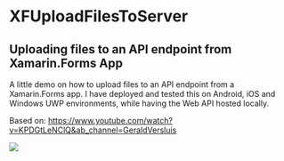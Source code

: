 # XFUploadFilesToServer

## Uploading files to an API endpoint from Xamarin.Forms App

A little demo on how to upload files to an API endpoint from a Xamarin.Forms app. I have deployed and tested this on Android, iOS and Windows UWP environments, while having the Web API hosted locally.

Based on: https://www.youtube.com/watch?v=KPDGtLeNClQ&ab_channel=GeraldVersluis

<img src="https://github.com/UdaraAlwis/Xamarin-Playground/raw/master/XFUploadFilesToServer/Screenshots/Screenshot1.jpg" /> 
